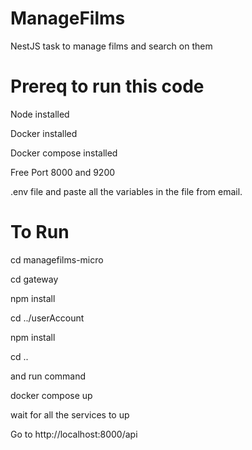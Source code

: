 # ManageFilms
NestJS task to manage films and search on them
# Prereq to run this code
  Node installed

  Docker installed

  Docker compose installed

  Free Port 8000 and 9200

  .env file and paste all the variables in the file from email.

# To Run

  cd managefilms-micro

  cd gateway

  npm install

  cd ../userAccount

  npm install
  
  cd ..

and run command

  docker compose up

  wait for all the services to up

  Go to http://localhost:8000/api
